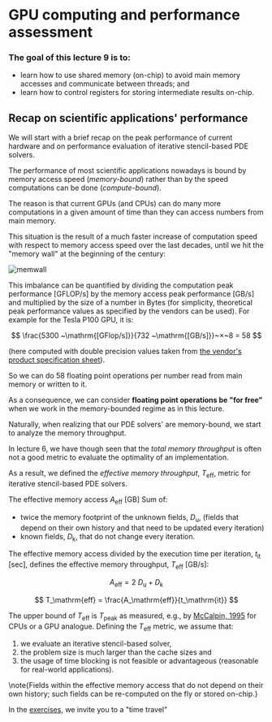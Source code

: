 <!--This file was generated, do not modify it.-->
# GPU computing and performance assessment

### The goal of this lecture 9 is to:

- learn how to use shared memory (on-chip) to avoid main memory accesses and communicate between threads; and
- learn how to control registers for storing intermediate results on-chip.

## Recap on scientific applications' performance

We will start with a brief recap on the peak performance of current hardware and on performance evaluation of iterative stencil-based PDE solvers.

The performance of most scientific applications nowadays is bound by memory access speed (*memory-bound*) rather than by the speed computations can be done (*compute-bound*).

The reason is that current GPUs (and CPUs) can do many more computations in a given amount of time than they can access numbers from main memory.

This situation is the result of a much faster increase of computation speed with respect to memory access speed over the last decades, until we hit the "memory wall" at the beginning of the century:

![memwall](../assets/literate_figures/mem_wall.png)

This imbalance can be quantified by dividing the computation peak performance [GFLOP/s] by the memory access peak performance [GB/s] and multiplied by the size of a number in Bytes (for simplicity, theoretical peak performance values as specified by the vendors can be used). For example for the Tesla P100 GPU, it is:

$$ \frac{5300 ~\mathrm{[GFlop/s]}}{732 ~\mathrm{[GB/s]}}~×~8 = 58 $$

(here computed with double precision values taken from [the vendor's product specification sheet](https://www.nvidia.com/content/dam/en-zz/Solutions/Data-Center/tesla-p100/pdf/nvidia-tesla-p100-PCIe-datasheet.pdf)).

So we can do 58 floating point operations per number read from main memory or written to it.

As a consequence, we can consider **floating point operations be "for free"** when we work in the memory-bounded regime as in this lecture.

Naturally, when realizing that our PDE solvers' are memory-bound, we start to analyze the memory throughput.

In lecture 6, we have though seen that the *total memory throughput* is often not a good metric to evaluate the optimality of an implementation.

As a result, we defined the *effective memory throughput*, $T_\mathrm{eff}$, metric for iterative stencil-based PDE solvers.

The effective memory access $A_\mathrm{eff}$ [GB]
Sum of:
- twice the memory footprint of the unknown fields, $D_\mathrm{u}$, (fields that depend on their own history and that need to be updated every iteration)
- known fields, $D_\mathrm{k}$, that do not change every iteration.

The effective memory access divided by the execution time per iteration, $t_\mathrm{it}$ [sec], defines the effective memory throughput, $T_\mathrm{eff}$ [GB/s]:

$$ A_\mathrm{eff} = 2~D_\mathrm{u} + D_\mathrm{k} $$

$$ T_\mathrm{eff} = \frac{A_\mathrm{eff}}{t_\mathrm{it}} $$

The upper bound of $T_\mathrm{eff}$ is $T_\mathrm{peak}$ as measured, e.g., by [McCalpin, 1995](https://www.researchgate.net/publication/51992086_Memory_bandwidth_and_machine_balance_in_high_performance_computers) for CPUs or a GPU analogue.
Defining the $T_\mathrm{eff}$ metric, we assume that:
1. we evaluate an iterative stencil-based solver,
2. the problem size is much larger than the cache sizes and
3. the usage of time blocking is not feasible or advantageous (reasonable for real-world applications).

\note{Fields within the effective memory access that do not depend on their own history; such fields can be re-computed on the fly or stored on-chip.}

In the [exercises](#exercises_-_lecture_9), we invite you to a "time travel"

